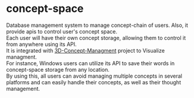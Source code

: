 # concept-space
Database management system to manage concept-chain of users. Also, it provide apis to control user's concept space.
<br/>Each user will have their own concept storage, allowing them to control it from anywhere using its API.
<br/>It is integrated with [3D-Concept-Managment](https://github.com/concept-chain/3d-concept-management) project to Visualize managment.
<br/>For instance, Windows users can utilize its API to save their words in concept-space storage from any location.
<br/>By using this, all users can avoid managing multiple concepts in several platforms and can easily handle their concepts, as well as their thought management.
